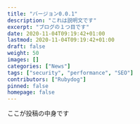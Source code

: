 ```yaml
---
title: "バージョン0.0.1"
description: "これは説明文です"
excerpt: "ブログの１つ目です"
date: 2020-11-04T09:19:42+01:00
lastmod: 2020-11-04T09:19:42+01:00
draft: false
weight: 50
images: []
categories: ["News"]
tags: ["security", "performance", "SEO"]
contributors: ["Rubydog"]
pinned: false
homepage: false
---
```


ここが投稿の中身です
